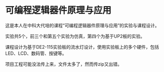 # 可编程逻辑器件原理与应用

这是本人在中科大代培的课程“可编程逻辑器件原理与应用”的实验与课程设计。

实验共5个，前三个和第五个实验为仿真，第四个为基于UP2板的实验。

课程设计为基于DE2-115实验板的流水灯设计，使用实验板上的多个硬件，包括LED、LCD、数码管、按键等。

项目工程可能没法传上来，文件太多了，然而传zip又出错。
